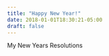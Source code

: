 ```yaml
---
title: "Happy New Year!"
date: 2018-01-01T18:30:21-05:00
draft: false
---
```


My New Years Resolutions